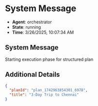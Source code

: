# System Message

- **Agent**: orchestrator
- **State**: running
- **Time**: 3/26/2025, 10:07:34 AM

## System Message

Starting execution phase for structured plan

## Additional Details

```json
{
  "planId": "plan_1742963854301_6978",
  "title": "3-Day Trip to Chennai"
}
```


